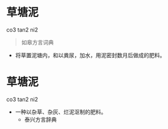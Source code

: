 # 草塘泥
co3 tan2 ni2
> 如皋方言词典
- 将草置泥塘内，和以粪尿，加水，用泥密封数月后做成的肥料。

# 草塘泥
co3 tan2 ni2
+ 一种以杂草、杂灰、烂泥沤制的肥料。
  * 泰兴方言辞典
